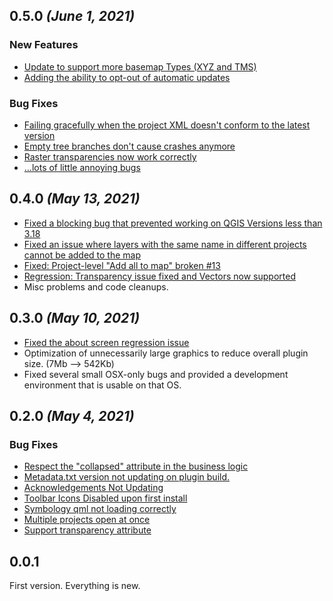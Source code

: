 ## 0.5.0 ***(June 1, 2021)***

### New Features

* [Update to support more basemap Types (XYZ and TMS)](https://github.com/Riverscapes/QRAVEPlugin/issues/21)
* [Adding the ability to opt-out of automatic updates](https://github.com/Riverscapes/QRAVEPlugin/issues/23)

### Bug Fixes

* [Failing gracefully when the project XML doesn't conform to the latest version](https://github.com/Riverscapes/QRAVEPlugin/issues/28)
* [Empty tree branches don't cause crashes anymore](https://github.com/Riverscapes/QRAVEPlugin/issues/15)
* [Raster transparencies now work correctly](https://github.com/Riverscapes/QRAVEPlugin/issues/22)
* [...lots of little annoying bugs](https://github.com/Riverscapes/QRAVEPlugin/issues/18)


## 0.4.0 ***(May 13, 2021)***

* [Fixed a blocking bug that prevented working on QGIS Versions less than 3.18](https://github.com/Riverscapes/QRAVEPlugin/issues/16)
* [Fixed an issue where layers with the same name in different projects cannot be added to the map](https://github.com/Riverscapes/QRAVEPlugin/issues/14)
* [Fixed: Project-level "Add all to map" broken #13](https://github.com/Riverscapes/QRAVEPlugin/issues/13)
* [Regression: Transparency issue fixed and Vectors now supported](https://github.com/Riverscapes/QRAVEPlugin/issues/2)
* Misc problems and code cleanups.

## 0.3.0 ***(May 10, 2021)***

* [Fixed the about screen regression issue](https://github.com/Riverscapes/QRAVEPlugin/issues/11)
* Optimization of unnecessarily large graphics to reduce overall plugin size. (7Mb --> 542Kb)
* Fixed several small OSX-only bugs and provided a development environment that is usable on that OS.


## 0.2.0 ***(May 4, 2021)***

### Bug Fixes

* [Respect the "collapsed" attribute in the business logic](https://github.com/Riverscapes/QRAVEPlugin/issues/8)
* [Metadata.txt version not updating on plugin build.](https://github.com/Riverscapes/QRAVEPlugin/issues/7)
* [Acknowledgements Not Updating](https://github.com/Riverscapes/QRAVEPlugin/issues/6)
* [Toolbar Icons Disabled upon first install](https://github.com/Riverscapes/QRAVEPlugin/issues/5)
* [Symbology qml not loading correctly](https://github.com/Riverscapes/QRAVEPlugin/issues/4)
* [Multiple projects open at once](https://github.com/Riverscapes/QRAVEPlugin/issues/3)
* [Support transparency attribute](https://github.com/Riverscapes/QRAVEPlugin/issues/2)


## 0.0.1

First version. Everything is new.
